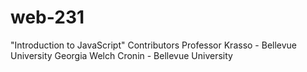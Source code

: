 # web-231
 "Introduction to JavaScript"
Contributors
Professor Krasso - Bellevue University
Georgia Welch Cronin - Bellevue University
